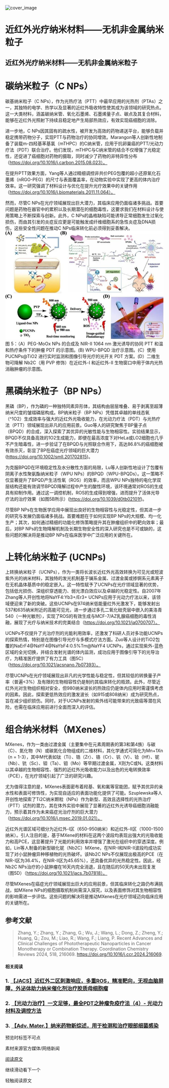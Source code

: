 ﻿![cover_image](https://mmbiz.qpic.cn/mmbiz_jpg/wzBk7nZmzgqhJ2wqTKvia4ejJWVVT7JsQlZua4IqLsOjxavNA6hQGrCuibQCJdEAJc04e7BjtUzLUzcFzJJaTsTQ/0?wx_fmt=jpeg) 

#  近红外光疗纳米材料——无机非金属纳米粒子 
 


## 近红外光疗纳米材料——无机非金属纳米粒子

# 碳纳米粒子（C NPs）

碳基纳米粒子（C NPs），作为光热疗法（PTT）中最早应用的光热剂（PTAs）之一，其独特的电学、热学以及显著的近红外吸收特性使其成为该领域的研究热点。这一大类材料，涵盖碳纳米管、氧化石墨烯、石墨烯量子点、碳点及其复合材料，能够在近红外光照射下持续且稳定地产生局部热效应，有效实现癌细胞的消除。

进一步地，C NPs因其固有的疏水性，被开发为高效的药物递送平台，能够负载并稳定携带药物分子，实现PTT与药物治疗的协同增效。Marangon等人创新性地制备了装载m-四羟基苯基氯（mTHPC）的C纳米管，应用于抗卵巢癌的PTT/光动力疗法（PDT）联合治疗。他们发现，mTHPC与C纳米管的结合不仅增强了光稳定性，还促进了癌细胞对药物的摄取，同时减少了药物的非特异性分布（https://doi.org/10.1016/j.carbon.2015.08.023）。

在提升PTT效果方面，Yang等人通过精细调控非共价PEG包覆的超小还原氧化石墨烯（nRGO-PEG）的尺寸与表面覆盖率，在动物实验中实现了更高的体内治疗效率。这一研究强调了材料设计与优化在提升光疗效果中的关键作用（https://doi.org/10.1016/j.biomaterials.2011.11.064）。

然而，尽管C NPs在光疗领域展现出巨大潜力，其临床应用仍面临诸多挑战。首要问题是药物在器官中的累积以及长期潜在的细胞毒性，这要求我们在材料设计与使用策略上不断探索与创新。此外，C NPs的晶格缺陷可能诱导正常细胞发生过氧化损伤，而由其引发的炎症反应更是可能触发成纤维细胞系的急性炎症及DNA损伤，这些安全性问题在推动C NPs临床转化前必须得到妥善解决。
![](../asset/2024-07-24_06c45b18aab7675ecc41d47aee9e7cd9_0.jpeg "null")
图 5：（A）PEG-MoOx NPs 的合成及 NIR-II 1064 nm 激光诱导的协同 PTT 和温和热疗条件下的肿瘤 PDT 的示意图。(B) WPU-BPQD 治疗示意图。(C）使用 PUCNPs@TiO2 进行实时监测和图像引导光疗的光开关 PDT 方案。(D）二维生物可降解 Nb2C（用 PVP 修饰）在近红外-I 和近红外-II 生物窗口中用于体内光热消融肿瘤的示意图。

# 黑磷纳米粒子（BP NPs）

黑磷（BP），作为磷的一种独特同素异形体，其结构由层层堆叠、易于剥离至超薄纳米尺度的皱褶磷层构成。BP纳米粒子（BP NPs）凭借其卓越的单线态氧（^1O2）生成效率与强大的近红外光吸收能力，在光动力疗法（PDT）与光热疗法（PTT）领域展现出非凡的应用前景。Guo等人的研究聚焦于BP量子点（BPQD）的合成，深入探索了其优异的光敏性能与生物相容性。实验结果显示，BPQD不仅具备高效的1O2生成能力，即便在最高浓度下对HeLa或LO2细胞也几乎不产生暗毒性，进一步验证了在BPQD与光照联合作用下，高达86.8%的癌细胞被有效杀灭，彰显了BP在癌症光疗领域的巨大潜力(https://doi.org/10.1002/smll.201702815)。

为克服BPQD在环境稳定性及水分散性方面的局限，Lu等人创新性地设计了包覆有阴离子水性聚氨酯纳米粒子（WPU NPs）的BPQD（WPU-BPQDs）。这一策略不仅显著提升了BPQD产生活性氧（ROS）的效率，而且WPU NPs独特的电化学双层结构还能有效调节BPQD降解过程中产生的酸性环境，该环境通常对ROS的生成具有抑制作用。通过这一调控机制，ROS的生成得到增强，进而提升了活体光导疗法的治疗效果（如图5B所示）(https://doi.org/10.1039/d0tb02101f)。

尽管BP NPs在生物医学应用中展现出良好的生物相容性与光稳定性，但其进一步的研究与发展仍面临诸多挑战。首要难题在于如何实现BP NPs的大规模、均一化生产；其次，如何通过精细的功能化修饰策略提升其在肿瘤组织中的靶向效率；最后，对BP NPs的生物降解机制及长期生物安全性的深入研究也是不可或缺的，这些问题的解决将是推动BP NPs在临床医学中广泛应用的关键所在。

# 上转化纳米粒子 (UCNPs)

上转换纳米粒子（UCNPs），作为一类将长波长近红外光高效转换为可见光或短波紫外光的纳米材料，其独特的发光机制基于镧系金属、过渡金属或掺锕系元素离子在无机晶体基质中的稳定嵌入。这一特性赋予了UCNPs在光疗领域显著的优势，包括低光损伤、深组织穿透能力、弱光漂白效应以及卓越的光稳定性。自2007年Zhang等人开创性地将NaYF4:Yb3+/Er3+ UCNPs应用于光动力疗法以来，该领域便迎来了新的突破。这些UCNPs在974纳米低能量红外光激发下，能够发射出537和635纳米附近的高能可见光，进一步通过多孔二氧化硅壳层中嵌入的美洛青540（一种光敏剂），实现了ROS的有效生成与MCF-7/AZ乳腺癌细胞的毒性消融，展现了光疗与纳米技术的完美结合（https://doi.org/10.1021/ja0700707）。

UCNPs不仅提升了光治疗剂的光能利用效率，还激发了科研人员对多功能UCNPs的探索热情，特别是在图像引导光疗与多模式疗法方面。Zuo等人设计的TiO2包覆的NaErF4@NaYF4@NaYbF4:0.5%Tm@NaYF4 UCNPs，通过实现紫外-蓝色区域的全光切换，并结合发射光谱的体内监测，成功应用于图像引导下的光导治疗，为精准医疗提供了有力工具（图5C）（https://doi.org/10.1021/acsnano.7b07393）。

尽管UCNPs在光疗领域展现出非凡的光学性能与稳定性，但其较低的转换量子产率（普遍&lt;3%）及有限的生物相容性仍是制约其临床转化的瓶颈。此外，尽管近红外光对生物组织相对安全，但980纳米波长的热效应仍是体内应用时需谨慎考虑的因素。因此，探索更低热效应的激发波长（如915或808纳米）成为研究热点，旨在减少组织损伤。同时，对于UCNPs发射的紫外线可能带来的光致癌等潜在风险，也需在临床应用前进行全面而深入的评估。

# 组合纳米材料（MXenes）

MXenes，作为一类由过渡金属（主要集中在元素周期表的第3和第4族）与碳（C）、氮化物（N）或碳氮化合物组成的二维材料，其化学通式可简化为Mn+1Xn（n = 1-3），其中M代表如钛（Ti）、锆（Zr）、铬（Cr）、钒（V）、铪（Hf）、铌（Nb）、钪（Sc）、钽（Ta）、钼（Mo）等早期过渡金属，X则为C或N。这类材料以其卓越的生物相容性、强烈的近红外光吸收能力以及出色的光电转换效率（PCE），在光疗领域引起了广泛的研究兴趣。

尤为值得注意的是，MXenes表面密布着羟基、氧和氟等官能团，赋予其优异的亲水性和表面可修饰性，为实现自适应的表面功能化提供了可能。Szuplewska等人开创性地探索了Ti2C纳米颗粒（NPs）作为新型、高效且选择性的光热治疗（PTT）试剂的潜力，其在体外实验中展现了显著的近红外光诱导癌细胞消融能力，预示着其作为未来癌症光治疗剂的巨大潜力（https://doi.org/10.1016/j.msec.2019.01.021）。

近红外光谱区域可细分为近红外-I区（650-950纳米）和近红外-II区（1000-1500纳米）。引人注目的是，基于MXene的材料在这两个波段均表现出强大的光吸收能力和高PCE，这显著提升了光能的利用效率并增强了激光在组织中的穿透深度。例如，Lin等人制备的新型碳化铌（Nb2C）MXene，在NIR-I和NIR-II波段均成功实现了对小鼠肿瘤异种移植物的光热破坏。该Nb2C NPs不仅展现出极高的PCE（在NIR-I区为36.4%，在NIR-II区为45.65%），还具备优异的光热稳定性。因此，经Nb2C NPs治疗的小鼠肿瘤在16天内完全消退，且在随后的50天内未出现复发（图5D）（https://doi.org/10.1021/jacs.7b07818）。

尽管MXenes在癌症光疗领域展现出巨大的应用前景，但其临床转化之路仍布满挑战，如MXene NPs的细胞摄取机制尚需深入探究，以及表面修饰对其生物相容性的影响需进一步评估。这些问题的解决将是推动MXenes在光疗领域迈向临床应用的关键所在。

## 参考文献

> Zhang, Y.; Zhang, Y.; Zhang, G.; Wu, J.; Wang, L.; Dong, Z.; Zheng, Y.; Huang, Q.; Zou, M.; Liao, R.; Wang, F.; Liang, P. Recent Advances and Clinical Challenges of Phototherapeutic Nanoparticles in Cancer Monotherapy or Combination Therapy. Coordination Chemistry Reviews 2024, 518, 216069. https://doi.org/10.1016/j.ccr.2024.216069.

#### 相关阅读

### 1. [【JACS】近红外二区刺激响应，多重ROS，精准靶向，无视血脑屏障，外泌体助力纳米催化剂治疗胶质母细胞瘤](http://mp.weixin.qq.com/s?__biz=MzkzOTI1OTMwNg==&amp;mid=2247489348&amp;idx=1&amp;sn=c0aaebb7424e5ebd085ae89c5cb118a3&amp;chksm=c2f2f381f5857a9771ef9e8b92aa286e3fe21e37af073bad36ec84394e0e51708f120aea9c15&amp;scene=21#wechat_redirect)

### 2. [【光动力治疗】一文足够，最全PDT之肿瘤免疫疗法（4）- 光动力材料及调控方法](http://mp.weixin.qq.com/s?__biz=MzkzOTI1OTMwNg==&amp;mid=2247490717&amp;idx=1&amp;sn=f252352c9fa088848a53917ec53e1385&amp;chksm=c2f2f858f585714e016f1e66081a426aa8bddcfb4569684dcc3a2f8606d6c637ac7c128ba5e7&amp;scene=21#wechat_redirect)

### 3. [【Adv. Mater.】纳米药物新综述，用于检测和治疗眼部细菌感染](http://mp.weixin.qq.com/s?__biz=MzkzOTI1OTMwNg==&amp;mid=2247484435&amp;idx=1&amp;sn=f1a023541b4636333bac2a138d11cba3&amp;chksm=c2f2e0d6f58569c0faa99a17197462d6afcf5f343e25ec8f391081e793ba4b70e1ba9e40e5e4&amp;scene=21#wechat_redirect)

预览时标签不可点

素材来源官方媒体/网络新闻

 [阅读原文](javascript:;) 

  继续滑动看下一个 

 轻触阅读原文 

   

